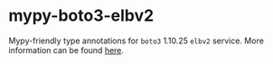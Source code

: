 # mypy-boto3-elbv2

Mypy-friendly type annotations for `boto3` 1.10.25 `elbv2` service.
More information can be found [here](https://github.com/vemel/mypy_boto3).